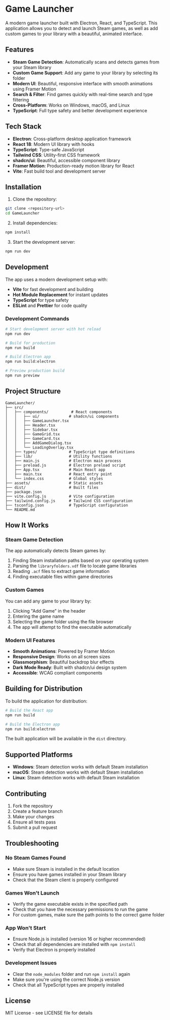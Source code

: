 # Game Launcher

A modern game launcher built with Electron, React, and TypeScript. This application allows you to detect and launch Steam games, as well as add custom games to your library with a beautiful, animated interface.

## Features

- **Steam Game Detection**: Automatically scans and detects games from your Steam library
- **Custom Game Support**: Add any game to your library by selecting its folder
- **Modern UI**: Beautiful, responsive interface with smooth animations using Framer Motion
- **Search & Filter**: Find games quickly with real-time search and type filtering
- **Cross-Platform**: Works on Windows, macOS, and Linux
- **TypeScript**: Full type safety and better development experience

## Tech Stack

- **Electron**: Cross-platform desktop application framework
- **React 18**: Modern UI library with hooks
- **TypeScript**: Type-safe JavaScript
- **Tailwind CSS**: Utility-first CSS framework
- **shadcn/ui**: Beautiful, accessible component library
- **Framer Motion**: Production-ready motion library for React
- **Vite**: Fast build tool and development server

## Installation

1. Clone the repository:
```bash
git clone <repository-url>
cd GameLauncher
```

2. Install dependencies:
```bash
npm install
```

3. Start the development server:
```bash
npm run dev
```

## Development

The app uses a modern development setup with:
- **Vite** for fast development and building
- **Hot Module Replacement** for instant updates
- **TypeScript** for type safety
- **ESLint** and **Prettier** for code quality

### Development Commands

```bash
# Start development server with hot reload
npm run dev

# Build for production
npm run build

# Build Electron app
npm run build:electron

# Preview production build
npm run preview
```

## Project Structure

```
GameLauncher/
├── src/
│   ├── components/          # React components
│   │   ├── ui/             # shadcn/ui components
│   │   ├── GameLauncher.tsx
│   │   ├── Header.tsx
│   │   ├── Sidebar.tsx
│   │   ├── GameGrid.tsx
│   │   ├── GameCard.tsx
│   │   ├── AddGameDialog.tsx
│   │   └── LoadingOverlay.tsx
│   ├── types/              # TypeScript type definitions
│   ├── lib/                # Utility functions
│   ├── main.js             # Electron main process
│   ├── preload.js          # Electron preload script
│   ├── App.tsx             # Main React app
│   ├── main.tsx            # React entry point
│   └── index.css           # Global styles
├── assets/                 # Static assets
├── dist/                   # Built files
├── package.json
├── vite.config.js          # Vite configuration
├── tailwind.config.js      # Tailwind CSS configuration
├── tsconfig.json           # TypeScript configuration
└── README.md
```

## How It Works

### Steam Game Detection
The app automatically detects Steam games by:
1. Finding Steam installation paths based on your operating system
2. Parsing the `libraryfolders.vdf` file to locate game libraries
3. Reading `.acf` files to extract game information
4. Finding executable files within game directories

### Custom Games
You can add any game to your library by:
1. Clicking "Add Game" in the header
2. Entering the game name
3. Selecting the game folder using the file browser
4. The app will attempt to find the executable automatically

### Modern UI Features
- **Smooth Animations**: Powered by Framer Motion
- **Responsive Design**: Works on all screen sizes
- **Glassmorphism**: Beautiful backdrop blur effects
- **Dark Mode Ready**: Built with shadcn/ui design system
- **Accessible**: WCAG compliant components

## Building for Distribution

To build the application for distribution:

```bash
# Build the React app
npm run build

# Build the Electron app
npm run build:electron
```

The built application will be available in the `dist` directory.

## Supported Platforms

- **Windows**: Steam detection works with default Steam installation
- **macOS**: Steam detection works with default Steam installation  
- **Linux**: Steam detection works with default Steam installation

## Contributing

1. Fork the repository
2. Create a feature branch
3. Make your changes
4. Ensure all tests pass
5. Submit a pull request

## Troubleshooting

### No Steam Games Found
- Make sure Steam is installed in the default location
- Ensure you have games installed in your Steam library
- Check that the Steam client is properly configured

### Games Won't Launch
- Verify the game executable exists in the specified path
- Check that you have the necessary permissions to run the game
- For custom games, make sure the path points to the correct game folder

### App Won't Start
- Ensure Node.js is installed (version 16 or higher recommended)
- Check that all dependencies are installed with `npm install`
- Verify that Electron is properly installed

### Development Issues
- Clear the `node_modules` folder and run `npm install` again
- Make sure you're using the correct Node.js version
- Check that all TypeScript types are properly installed

## License

MIT License - see LICENSE file for details
